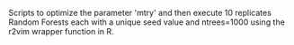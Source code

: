 Scripts to optimize the parameter 'mtry' and then execute 10 replicates Random Forests each with a unique seed value and ntrees=1000 using the r2vim wrapper function in R.
